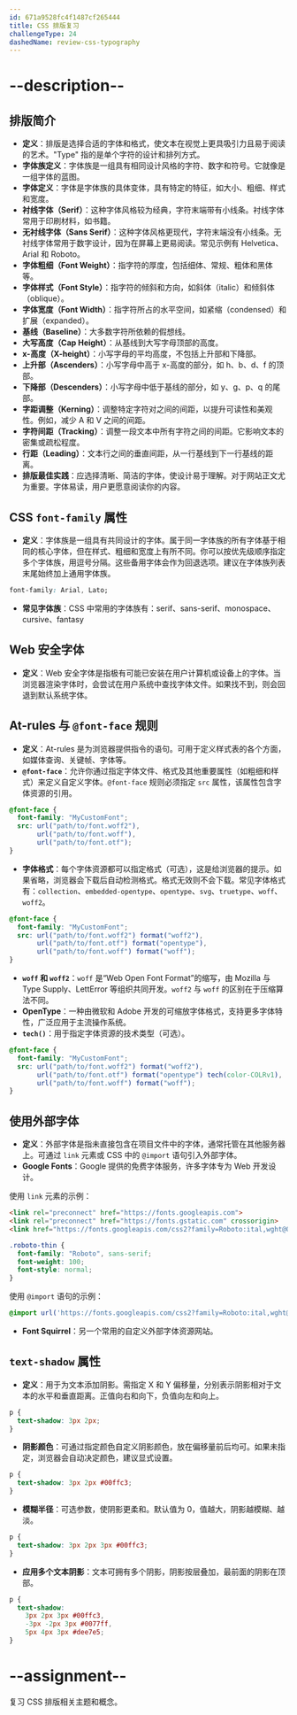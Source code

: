 ```yaml
---
id: 671a9528fc4f1487cf265444
title: CSS 排版复习
challengeType: 24
dashedName: review-css-typography
---
```


# --description--

## 排版简介

- **定义**：排版是选择合适的字体和格式，使文本在视觉上更具吸引力且易于阅读的艺术。"Type" 指的是单个字符的设计和排列方式。
- **字体族定义**：字体族是一组具有相同设计风格的字符、数字和符号。它就像是一组字体的蓝图。
- **字体定义**：字体是字体族的具体变体，具有特定的特征，如大小、粗细、样式和宽度。
- **衬线字体（Serif）**：这种字体风格较为经典，字符末端带有小线条。衬线字体常用于印刷材料，如书籍。
- **无衬线字体（Sans Serif）**：这种字体风格更现代，字符末端没有小线条。无衬线字体常用于数字设计，因为在屏幕上更易阅读。常见示例有 Helvetica、Arial 和 Roboto。
- **字体粗细（Font Weight）**：指字符的厚度，包括细体、常规、粗体和黑体等。
- **字体样式（Font Style）**：指字符的倾斜和方向，如斜体（italic）和倾斜体（oblique）。
- **字体宽度（Font Width）**：指字符所占的水平空间，如紧缩（condensed）和扩展（expanded）。
- **基线（Baseline）**：大多数字符所依赖的假想线。
- **大写高度（Cap Height）**：从基线到大写字母顶部的高度。
- **x-高度（X-height）**：小写字母的平均高度，不包括上升部和下降部。
- **上升部（Ascenders）**：小写字母中高于 x-高度的部分，如 h、b、d、f 的顶部。
- **下降部（Descenders）**：小写字母中低于基线的部分，如 y、g、p、q 的尾部。
- **字距调整（Kerning）**：调整特定字符对之间的间距，以提升可读性和美观性。例如，减少 A 和 V 之间的间距。
- **字符间距（Tracking）**：调整一段文本中所有字符之间的间距。它影响文本的密集或疏松程度。
- **行距（Leading）**：文本行之间的垂直间距，从一行基线到下一行基线的距离。
- **排版最佳实践**：应选择清晰、简洁的字体，使设计易于理解。对于网站正文尤为重要。字体易读，用户更愿意阅读你的内容。

## CSS `font-family` 属性

- **定义**：字体族是一组具有共同设计的字体。属于同一字体族的所有字体基于相同的核心字体，但在样式、粗细和宽度上有所不同。你可以按优先级顺序指定多个字体族，用逗号分隔。这些备用字体会作为回退选项。建议在字体族列表末尾始终加上通用字体族。

```css
font-family: Arial, Lato;
```

- **常见字体族**：CSS 中常用的字体族有：serif、sans-serif、monospace、cursive、fantasy

## Web 安全字体

- **定义**：Web 安全字体是指极有可能已安装在用户计算机或设备上的字体。当浏览器渲染字体时，会尝试在用户系统中查找字体文件。如果找不到，则会回退到默认系统字体。

## At-rules 与 `@font-face` 规则

- **定义**：At-rules 是为浏览器提供指令的语句。可用于定义样式表的各个方面，如媒体查询、关键帧、字体等。
- **`@font-face`**：允许你通过指定字体文件、格式及其他重要属性（如粗细和样式）来定义自定义字体。`@font-face` 规则必须指定 `src` 属性，该属性包含字体资源的引用。

```css
@font-face {
  font-family: "MyCustomFont"; 
  src: url("path/to/font.woff2"),
       url("path/to/font.woff"),
       url("path/to/font.otf");
}
```

- **字体格式**：每个字体资源都可以指定格式（可选），这是给浏览器的提示。如果省略，浏览器会下载后自动检测格式。格式无效则不会下载。常见字体格式有：`collection`、`embedded-opentype`、`opentype`、`svg`、`truetype`、`woff`、`woff2`。

```css
@font-face {
  font-family: "MyCustomFont"; 
  src: url("path/to/font.woff2") format("woff2"),
       url("path/to/font.otf") format("opentype"),
       url("path/to/font.woff") format("woff");
}
```

- **`woff` 和 `woff2`**：`woff` 是“Web Open Font Format”的缩写，由 Mozilla 与 Type Supply、LettError 等组织共同开发。`woff2` 与 `woff` 的区别在于压缩算法不同。
- **OpenType**：一种由微软和 Adobe 开发的可缩放字体格式，支持更多字体特性，广泛应用于主流操作系统。
- **`tech()`**：用于指定字体资源的技术类型（可选）。

```css
@font-face {
  font-family: "MyCustomFont"; 
  src: url("path/to/font.woff2") format("woff2"),
       url("path/to/font.otf") format("opentype") tech(color-COLRv1),
       url("path/to/font.woff") format("woff");
}
```

## 使用外部字体

- **定义**：外部字体是指未直接包含在项目文件中的字体，通常托管在其他服务器上。可通过 `link` 元素或 CSS 中的 `@import` 语句引入外部字体。
- **Google Fonts**：Google 提供的免费字体服务，许多字体专为 Web 开发设计。

使用 `link` 元素的示例：

```html
<link rel="preconnect" href="https://fonts.googleapis.com">
<link rel="preconnect" href="https://fonts.gstatic.com" crossorigin>
<link href="https://fonts.googleapis.com/css2?family=Roboto:ital,wght@0,100;0,300;0,400;0,500;0,700;0,900;1,100;1,300;1,400;1,500;1,700;1,900&display=swap" rel="stylesheet">
```

```css
.roboto-thin {
  font-family: "Roboto", sans-serif;
  font-weight: 100;
  font-style: normal;
}
```

使用 `@import` 语句的示例：

```css
@import url('https://fonts.googleapis.com/css2?family=Roboto:ital,wght@0,100;0,300;0,400;0,500;0,700;0,900;1,100;1,300;1,400;1,500;1,700;1,900&display=swap');
```

- **Font Squirrel**：另一个常用的自定义外部字体资源网站。

## `text-shadow` 属性

- **定义**：用于为文本添加阴影。需指定 X 和 Y 偏移量，分别表示阴影相对于文本的水平和垂直距离。正值向右和向下，负值向左和向上。

```css
p {
  text-shadow: 3px 2px;
}
```

- **阴影颜色**：可通过指定颜色自定义阴影颜色，放在偏移量前后均可。如果未指定，浏览器会自动决定颜色，建议显式设置。

```css
p {
  text-shadow: 3px 2px #00ffc3;
}
```

- **模糊半径**：可选参数，使阴影更柔和。默认值为 0，值越大，阴影越模糊、越淡。

```css
p {
  text-shadow: 3px 2px 3px #00ffc3;
}
```

- **应用多个文本阴影**：文本可拥有多个阴影，阴影按层叠加，最前面的阴影在顶部。

```css
p {
  text-shadow: 
    3px 2px 3px #00ffc3, 
    -3px -2px 3px #0077ff, 
    5px 4px 3px #dee7e5;
}
```

# --assignment--

复习 CSS 排版相关主题和概念。

